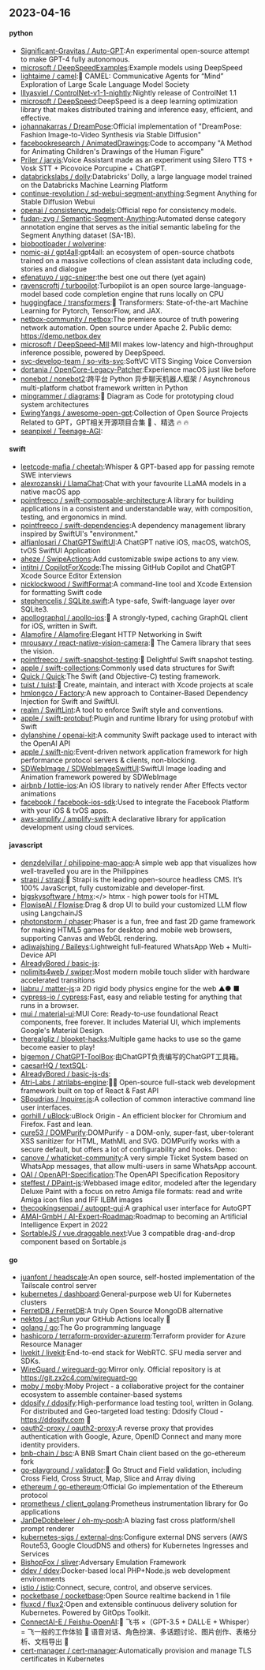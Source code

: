 ## 2023-04-16

#### python
* [Significant-Gravitas / Auto-GPT](https://github.com/Significant-Gravitas/Auto-GPT):An experimental open-source attempt to make GPT-4 fully autonomous.
* [microsoft / DeepSpeedExamples](https://github.com/microsoft/DeepSpeedExamples):Example models using DeepSpeed
* [lightaime / camel](https://github.com/lightaime/camel):🐫
CAMEL: Communicative Agents for “Mind” Exploration of Large Scale Language Model Society
* [lllyasviel / ControlNet-v1-1-nightly](https://github.com/lllyasviel/ControlNet-v1-1-nightly):Nightly release of ControlNet 1.1
* [microsoft / DeepSpeed](https://github.com/microsoft/DeepSpeed):DeepSpeed is a deep learning optimization library that makes distributed training and inference easy, efficient, and effective.
* [johannakarras / DreamPose](https://github.com/johannakarras/DreamPose):Official implementation of "DreamPose: Fashion Image-to-Video Synthesis via Stable Diffusion"
* [facebookresearch / AnimatedDrawings](https://github.com/facebookresearch/AnimatedDrawings):Code to accompany "A Method for Animating Children's Drawings of the Human Figure"
* [Priler / jarvis](https://github.com/Priler/jarvis):Voice Assistant made as an experiment using Silero TTS + Vosk STT + Picovoice Porcupine + ChatGPT.
* [databrickslabs / dolly](https://github.com/databrickslabs/dolly):Databricks’ Dolly, a large language model trained on the Databricks Machine Learning Platform
* [continue-revolution / sd-webui-segment-anything](https://github.com/continue-revolution/sd-webui-segment-anything):Segment Anything for Stable Diffusion Webui
* [openai / consistency_models](https://github.com/openai/consistency_models):Official repo for consistency models.
* [fudan-zvg / Semantic-Segment-Anything](https://github.com/fudan-zvg/Semantic-Segment-Anything):Automated dense category annotation engine that serves as the initial semantic labeling for the Segment Anything dataset (SA-1B).
* [biobootloader / wolverine](https://github.com/biobootloader/wolverine):
* [nomic-ai / gpt4all](https://github.com/nomic-ai/gpt4all):gpt4all: an ecosystem of open-source chatbots trained on a massive collections of clean assistant data including code, stories and dialogue
* [efenatuyo / ugc-sniper](https://github.com/efenatuyo/ugc-sniper):the best one out there (yet again)
* [ravenscroftj / turbopilot](https://github.com/ravenscroftj/turbopilot):Turbopilot is an open source large-language-model based code completion engine that runs locally on CPU
* [huggingface / transformers](https://github.com/huggingface/transformers):🤗
Transformers: State-of-the-art Machine Learning for Pytorch, TensorFlow, and JAX.
* [netbox-community / netbox](https://github.com/netbox-community/netbox):The premiere source of truth powering network automation. Open source under Apache 2. Public demo: https://demo.netbox.dev
* [microsoft / DeepSpeed-MII](https://github.com/microsoft/DeepSpeed-MII):MII makes low-latency and high-throughput inference possible, powered by DeepSpeed.
* [svc-develop-team / so-vits-svc](https://github.com/svc-develop-team/so-vits-svc):SoftVC VITS Singing Voice Conversion
* [dortania / OpenCore-Legacy-Patcher](https://github.com/dortania/OpenCore-Legacy-Patcher):Experience macOS just like before
* [nonebot / nonebot2](https://github.com/nonebot/nonebot2):跨平台 Python 异步聊天机器人框架 / Asynchronous multi-platform chatbot framework written in Python
* [mingrammer / diagrams](https://github.com/mingrammer/diagrams):🎨
Diagram as Code for prototyping cloud system architectures
* [EwingYangs / awesome-open-gpt](https://github.com/EwingYangs/awesome-open-gpt):Collection of Open Source Projects Related to GPT，GPT相关开源项目合集
🚀
、精选
🔥
🔥
* [seanpixel / Teenage-AGI](https://github.com/seanpixel/Teenage-AGI):

#### swift
* [leetcode-mafia / cheetah](https://github.com/leetcode-mafia/cheetah):Whisper & GPT-based app for passing remote SWE interviews
* [alexrozanski / LlamaChat](https://github.com/alexrozanski/LlamaChat):Chat with your favourite LLaMA models in a native macOS app
* [pointfreeco / swift-composable-architecture](https://github.com/pointfreeco/swift-composable-architecture):A library for building applications in a consistent and understandable way, with composition, testing, and ergonomics in mind.
* [pointfreeco / swift-dependencies](https://github.com/pointfreeco/swift-dependencies):A dependency management library inspired by SwiftUI's "environment."
* [alfianlosari / ChatGPTSwiftUI](https://github.com/alfianlosari/ChatGPTSwiftUI):A ChatGPT native iOS, macOS, watchOS, tvOS SwiftUI Application
* [aheze / SwipeActions](https://github.com/aheze/SwipeActions):Add customizable swipe actions to any view.
* [intitni / CopilotForXcode](https://github.com/intitni/CopilotForXcode):The missing GitHub Copilot and ChatGPT Xcode Source Editor Extension
* [nicklockwood / SwiftFormat](https://github.com/nicklockwood/SwiftFormat):A command-line tool and Xcode Extension for formatting Swift code
* [stephencelis / SQLite.swift](https://github.com/stephencelis/SQLite.swift):A type-safe, Swift-language layer over SQLite3.
* [apollographql / apollo-ios](https://github.com/apollographql/apollo-ios):📱
A strongly-typed, caching GraphQL client for iOS, written in Swift.
* [Alamofire / Alamofire](https://github.com/Alamofire/Alamofire):Elegant HTTP Networking in Swift
* [mrousavy / react-native-vision-camera](https://github.com/mrousavy/react-native-vision-camera):📸
The Camera library that sees the vision.
* [pointfreeco / swift-snapshot-testing](https://github.com/pointfreeco/swift-snapshot-testing):📸
Delightful Swift snapshot testing.
* [apple / swift-collections](https://github.com/apple/swift-collections):Commonly used data structures for Swift
* [Quick / Quick](https://github.com/Quick/Quick):The Swift (and Objective-C) testing framework.
* [tuist / tuist](https://github.com/tuist/tuist):🚀
Create, maintain, and interact with Xcode projects at scale
* [hmlongco / Factory](https://github.com/hmlongco/Factory):A new approach to Container-Based Dependency Injection for Swift and SwiftUI.
* [realm / SwiftLint](https://github.com/realm/SwiftLint):A tool to enforce Swift style and conventions.
* [apple / swift-protobuf](https://github.com/apple/swift-protobuf):Plugin and runtime library for using protobuf with Swift
* [dylanshine / openai-kit](https://github.com/dylanshine/openai-kit):A community Swift package used to interact with the OpenAI API
* [apple / swift-nio](https://github.com/apple/swift-nio):Event-driven network application framework for high performance protocol servers & clients, non-blocking.
* [SDWebImage / SDWebImageSwiftUI](https://github.com/SDWebImage/SDWebImageSwiftUI):SwiftUI Image loading and Animation framework powered by SDWebImage
* [airbnb / lottie-ios](https://github.com/airbnb/lottie-ios):An iOS library to natively render After Effects vector animations
* [facebook / facebook-ios-sdk](https://github.com/facebook/facebook-ios-sdk):Used to integrate the Facebook Platform with your iOS & tvOS apps.
* [aws-amplify / amplify-swift](https://github.com/aws-amplify/amplify-swift):A declarative library for application development using cloud services.

#### javascript
* [denzdelvillar / philippine-map-app](https://github.com/denzdelvillar/philippine-map-app):A simple web app that visualizes how well-travelled you are in the Philippines
* [strapi / strapi](https://github.com/strapi/strapi):🚀
Strapi is the leading open-source headless CMS. It’s 100% JavaScript, fully customizable and developer-first.
* [bigskysoftware / htmx](https://github.com/bigskysoftware/htmx):</> htmx - high power tools for HTML
* [FlowiseAI / Flowise](https://github.com/FlowiseAI/Flowise):Drag & drop UI to build your customized LLM flow using LangchainJS
* [photonstorm / phaser](https://github.com/photonstorm/phaser):Phaser is a fun, free and fast 2D game framework for making HTML5 games for desktop and mobile web browsers, supporting Canvas and WebGL rendering.
* [adiwajshing / Baileys](https://github.com/adiwajshing/Baileys):Lightweight full-featured WhatsApp Web + Multi-Device API
* [AlreadyBored / basic-js](https://github.com/AlreadyBored/basic-js):
* [nolimits4web / swiper](https://github.com/nolimits4web/swiper):Most modern mobile touch slider with hardware accelerated transitions
* [liabru / matter-js](https://github.com/liabru/matter-js):a 2D rigid body physics engine for the web ▲● ■
* [cypress-io / cypress](https://github.com/cypress-io/cypress):Fast, easy and reliable testing for anything that runs in a browser.
* [mui / material-ui](https://github.com/mui/material-ui):MUI Core: Ready-to-use foundational React components, free forever. It includes Material UI, which implements Google's Material Design.
* [therealgliz / blooket-hacks](https://github.com/therealgliz/blooket-hacks):Multiple game hacks to use so the game become easier to play!
* [bigemon / ChatGPT-ToolBox](https://github.com/bigemon/ChatGPT-ToolBox):由ChatGPT负责编写的ChatGPT工具箱。
* [caesarHQ / textSQL](https://github.com/caesarHQ/textSQL):
* [AlreadyBored / basic-js-ds](https://github.com/AlreadyBored/basic-js-ds):
* [Atri-Labs / atrilabs-engine](https://github.com/Atri-Labs/atrilabs-engine):🧘‍♂️
Open-source full-stack web development framework built on top of React & Fast API
* [SBoudrias / Inquirer.js](https://github.com/SBoudrias/Inquirer.js):A collection of common interactive command line user interfaces.
* [gorhill / uBlock](https://github.com/gorhill/uBlock):uBlock Origin - An efficient blocker for Chromium and Firefox. Fast and lean.
* [cure53 / DOMPurify](https://github.com/cure53/DOMPurify):DOMPurify - a DOM-only, super-fast, uber-tolerant XSS sanitizer for HTML, MathML and SVG. DOMPurify works with a secure default, but offers a lot of configurability and hooks. Demo:
* [canove / whaticket-community](https://github.com/canove/whaticket-community):A very simple Ticket System based on WhatsApp messages, that allow multi-users in same WhatsApp account.
* [OAI / OpenAPI-Specification](https://github.com/OAI/OpenAPI-Specification):The OpenAPI Specification Repository
* [steffest / DPaint-js](https://github.com/steffest/DPaint-js):Webbased image editor, modeled after the legendary Deluxe Paint with a focus on retro Amiga file formats: read and write Amiga icon files and IFF ILBM images
* [thecookingsenpai / autogpt-gui](https://github.com/thecookingsenpai/autogpt-gui):A graphical user interface for AutoGPT
* [AMAI-GmbH / AI-Expert-Roadmap](https://github.com/AMAI-GmbH/AI-Expert-Roadmap):Roadmap to becoming an Artificial Intelligence Expert in 2022
* [SortableJS / vue.draggable.next](https://github.com/SortableJS/vue.draggable.next):Vue 3 compatible drag-and-drop component based on Sortable.js

#### go
* [juanfont / headscale](https://github.com/juanfont/headscale):An open source, self-hosted implementation of the Tailscale control server
* [kubernetes / dashboard](https://github.com/kubernetes/dashboard):General-purpose web UI for Kubernetes clusters
* [FerretDB / FerretDB](https://github.com/FerretDB/FerretDB):A truly Open Source MongoDB alternative
* [nektos / act](https://github.com/nektos/act):Run your GitHub Actions locally
🚀
* [golang / go](https://github.com/golang/go):The Go programming language
* [hashicorp / terraform-provider-azurerm](https://github.com/hashicorp/terraform-provider-azurerm):Terraform provider for Azure Resource Manager
* [livekit / livekit](https://github.com/livekit/livekit):End-to-end stack for WebRTC. SFU media server and SDKs.
* [WireGuard / wireguard-go](https://github.com/WireGuard/wireguard-go):Mirror only. Official repository is at https://git.zx2c4.com/wireguard-go
* [moby / moby](https://github.com/moby/moby):Moby Project - a collaborative project for the container ecosystem to assemble container-based systems
* [ddosify / ddosify](https://github.com/ddosify/ddosify):High-performance load testing tool, written in Golang. For distributed and Geo-targeted load testing: Ddosify Cloud - https://ddosify.com
🚀
* [oauth2-proxy / oauth2-proxy](https://github.com/oauth2-proxy/oauth2-proxy):A reverse proxy that provides authentication with Google, Azure, OpenID Connect and many more identity providers.
* [bnb-chain / bsc](https://github.com/bnb-chain/bsc):A BNB Smart Chain client based on the go-ethereum fork
* [go-playground / validator](https://github.com/go-playground/validator):💯
Go Struct and Field validation, including Cross Field, Cross Struct, Map, Slice and Array diving
* [ethereum / go-ethereum](https://github.com/ethereum/go-ethereum):Official Go implementation of the Ethereum protocol
* [prometheus / client_golang](https://github.com/prometheus/client_golang):Prometheus instrumentation library for Go applications
* [JanDeDobbeleer / oh-my-posh](https://github.com/JanDeDobbeleer/oh-my-posh):A blazing fast cross platform/shell prompt renderer
* [kubernetes-sigs / external-dns](https://github.com/kubernetes-sigs/external-dns):Configure external DNS servers (AWS Route53, Google CloudDNS and others) for Kubernetes Ingresses and Services
* [BishopFox / sliver](https://github.com/BishopFox/sliver):Adversary Emulation Framework
* [ddev / ddev](https://github.com/ddev/ddev):Docker-based local PHP+Node.js web development environments
* [istio / istio](https://github.com/istio/istio):Connect, secure, control, and observe services.
* [pocketbase / pocketbase](https://github.com/pocketbase/pocketbase):Open Source realtime backend in 1 file
* [fluxcd / flux2](https://github.com/fluxcd/flux2):Open and extensible continuous delivery solution for Kubernetes. Powered by GitOps Toolkit.
* [ConnectAI-E / Feishu-OpenAI](https://github.com/ConnectAI-E/Feishu-OpenAI):🎒
飞书 ×（GPT-3.5 + DALL·E + Whisper）= 飞一般的工作体验
🚀
语音对话、角色扮演、多话题讨论、图片创作、表格分析、文档导出
🚀
* [cert-manager / cert-manager](https://github.com/cert-manager/cert-manager):Automatically provision and manage TLS certificates in Kubernetes
